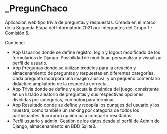 # _PregunChaco
Aplicación web tipo trivia de preguntas y respuestas. Creada en el marco de la Segunda Etapa del Informatorio 2021 por integrantes del Grupo 1 - Comisión 5.

Contiene:
* App Usuarios donde se define registro, login y logout modificado de los formularios de Django. Posibilidad de modificar, personalizar y visualizar perfil de usuario.
* App Preguntas donde se utilizan modelos para la creación y almacenamiento de preguntas y respuestas en diferentes categorías.
Cada pregunta incorpora una imagen alusiva, y un pequeño comentario didáctico ampliatorio de la respuesta correcta.
* App Trivia donde se define y ejecuta la dinámica del juego, consistente en un listado aleatorio de preguntas y sus respectivas opciones, divididas por categorias, con boton para terminar.
* App Resultado donde se define y recopila los puntajes del usuario y los muestra, como también un ranking por categoría de todos los participantes. Incorpora opción para compartir resultados.
* Perfil usuario y admin. Gestión de los datos desde el perfil de Admin de Django, almacenamiento en BDD Sqlite3.
